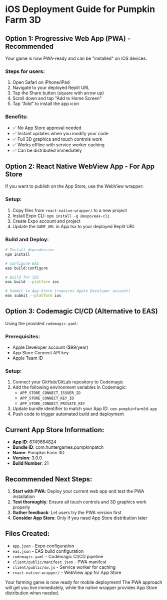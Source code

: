 # iOS Deployment Guide for Pumpkin Farm 3D

## Option 1: Progressive Web App (PWA) - Recommended 

Your game is now PWA-ready and can be "installed" on iOS devices:

### Steps for users:
1. Open Safari on iPhone/iPad
2. Navigate to your deployed Replit URL
3. Tap the Share button (square with arrow up)
4. Scroll down and tap "Add to Home Screen"
5. Tap "Add" to install the app icon

### Benefits:
- ✅ No App Store approval needed
- ✅ Instant updates when you modify your code
- ✅ Full 3D graphics and touch controls work
- ✅ Works offline with service worker caching
- ✅ Can be distributed immediately

## Option 2: React Native WebView App - For App Store

If you want to publish on the App Store, use the WebView wrapper:

### Setup:
1. Copy files from `react-native-wrapper/` to a new project
2. Install Expo CLI: `npm install -g @expo/eas-cli`
3. Create Expo account and project
4. Update the `GAME_URL` in App.tsx to your deployed Replit URL

### Build and Deploy:
```bash
# Install dependencies
npm install

# Configure EAS
eas build:configure

# Build for iOS
eas build --platform ios

# Submit to App Store (requires Apple Developer account)
eas submit --platform ios
```

## Option 3: Codemagic CI/CD (Alternative to EAS)

Using the provided `codemagic.yaml`:

### Prerequisites:
- Apple Developer account ($99/year)
- App Store Connect API key
- Apple Team ID

### Setup:
1. Connect your GitHub/GitLab repository to Codemagic
2. Add the following environment variables in Codemagic:
   - `APP_STORE_CONNECT_ISSUER_ID`
   - `APP_STORE_CONNECT_KEY_ID`
   - `APP_STORE_CONNECT_PRIVATE_KEY`
3. Update bundle identifier to match your App ID: `com.pumpkinfarm3d.app`
4. Push code to trigger automated build and deployment

## Current App Store Information:
- **App ID**: 6749664824
- **Bundle ID**: com.huntergames.pumpkinpatch
- **Name**: Pumpkin Farm 3D
- **Version**: 3.0.0
- **Build Number**: 21

## Recommended Next Steps:

1. **Start with PWA**: Deploy your current web app and test the PWA installation
2. **Test thoroughly**: Ensure all touch controls and 3D graphics work properly
3. **Gather feedback**: Let users try the PWA version first
4. **Consider App Store**: Only if you need App Store distribution later

## Files Created:
- `app.json` - Expo configuration
- `eas.json` - EAS build configuration  
- `codemagic.yaml` - Codemagic CI/CD pipeline
- `client/public/manifest.json` - PWA manifest
- `client/public/sw.js` - Service worker for caching
- `react-native-wrapper/` - WebView app for App Store

Your farming game is now ready for mobile deployment! The PWA approach will get you live immediately, while the native wrapper provides App Store distribution when needed.